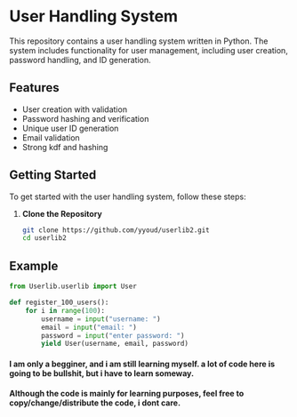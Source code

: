 # User Handling System

This repository contains a user handling system written in Python. The system includes functionality for user management, including user creation, password handling, and ID generation.

## Features

- User creation with validation
- Password hashing and verification
- Unique user ID generation
- Email validation
- Strong kdf and hashing

## Getting Started

To get started with the user handling system, follow these steps:

1. **Clone the Repository**

   ```bash
   git clone https://github.com/yyoud/userlib2.git
   cd userlib2

## Example

```python
from Userlib.userlib import User

def register_100_users():
    for i in range(100):
        username = input("username: ")
        email = input("email: ")
        password = input("enter password: ")
        yield User(username, email, password)
```

#### I am only a begginer, and i am still learning myself. a lot of code here is going to be bullshit, but i have to learn someway.
#### Although the code is mainly for learning purposes, feel free to copy/change/distribute the code, i dont care.
